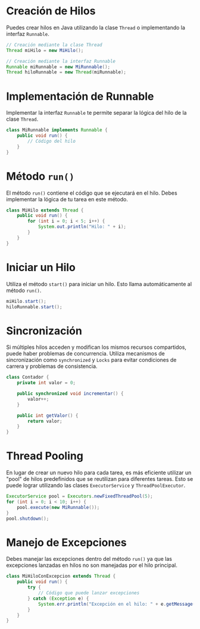# Creación de Hilos
Puedes crear hilos en Java utilizando la clase `Thread` o implementando la interfaz `Runnable`.

```java
// Creación mediante la clase Thread
Thread miHilo = new MiHilo();

// Creación mediante la interfaz Runnable
Runnable miRunnable = new MiRunnable();
Thread hiloRunnable = new Thread(miRunnable);
```

# Implementación de Runnable
Implementar la interfaz `Runnable` te permite separar la lógica del hilo de la clase `Thread`.

```java
class MiRunnable implements Runnable {
    public void run() {
        // Código del hilo
    }
}
```

# Método `run()`
El método `run()` contiene el código que se ejecutará en el hilo. Debes implementar la lógica de tu tarea en este método.

```java
class MiHilo extends Thread {
    public void run() {
        for (int i = 0; i < 5; i++) {
            System.out.println("Hilo: " + i);
        }
    }
}
```

# Iniciar un Hilo
Utiliza el método `start()` para iniciar un hilo. Esto llama automáticamente al método `run()`.

```java
miHilo.start();
hiloRunnable.start();
```

# Sincronización
Si múltiples hilos acceden y modifican los mismos recursos compartidos, puede haber problemas de concurrencia. Utiliza mecanismos de sincronización como `synchronized` y `Locks` para evitar condiciones de carrera y problemas de consistencia.

```java
class Contador {
    private int valor = 0;

    public synchronized void incrementar() {
        valor++;
    }

    public int getValor() {
        return valor;
    }
}
```

# Thread Pooling
En lugar de crear un nuevo hilo para cada tarea, es más eficiente utilizar un "pool" de hilos predefinidos que se reutilizan para diferentes tareas. Esto se puede lograr utilizando las clases `ExecutorService` y `ThreadPoolExecutor`.

```java
ExecutorService pool = Executors.newFixedThreadPool(5);
for (int i = 0; i < 10; i++) {
    pool.execute(new MiRunnable());
}
pool.shutdown();
```

# Manejo de Excepciones
Debes manejar las excepciones dentro del método `run()` ya que las excepciones lanzadas en hilos no son manejadas por el hilo principal.

```java
class MiHiloConExcepcion extends Thread {
    public void run() {
        try {
            // Código que puede lanzar excepciones
        } catch (Exception e) {
            System.err.println("Excepción en el hilo: " + e.getMessage());
        }
    }
}
```

